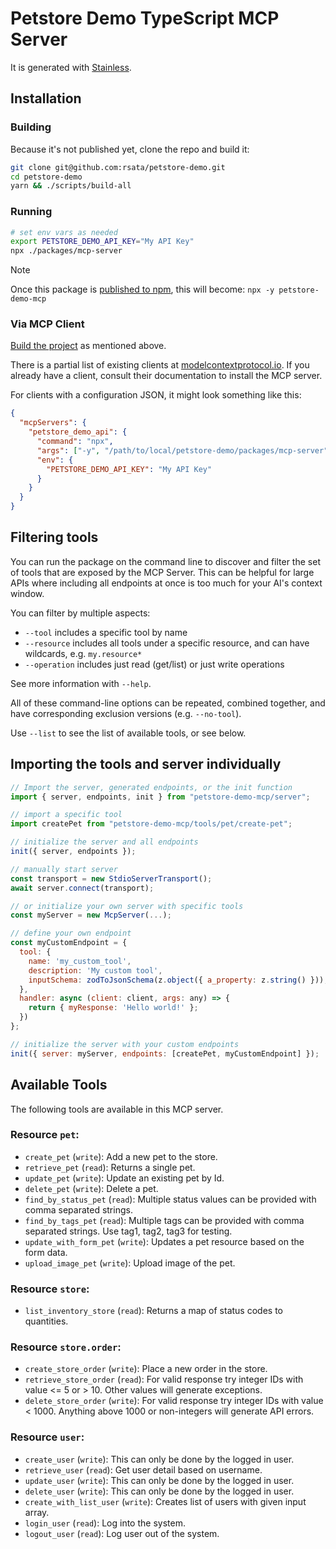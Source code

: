 # Petstore Demo TypeScript MCP Server

It is generated with [Stainless](https://www.stainless.com/).

## Installation

### Building

Because it's not published yet, clone the repo and build it:

```sh
git clone git@github.com:rsata/petstore-demo.git
cd petstore-demo
yarn && ./scripts/build-all
```

### Running

```sh
# set env vars as needed
export PETSTORE_DEMO_API_KEY="My API Key"
npx ./packages/mcp-server
```

> [!NOTE]
> Once this package is [published to npm](https://app.stainless.com/docs/guides/publish), this will become: `npx -y petstore-demo-mcp`

### Via MCP Client

[Build the project](#building) as mentioned above.

There is a partial list of existing clients at [modelcontextprotocol.io](https://modelcontextprotocol.io/clients). If you already
have a client, consult their documentation to install the MCP server.

For clients with a configuration JSON, it might look something like this:

```json
{
  "mcpServers": {
    "petstore_demo_api": {
      "command": "npx",
      "args": ["-y", "/path/to/local/petstore-demo/packages/mcp-server"],
      "env": {
        "PETSTORE_DEMO_API_KEY": "My API Key"
      }
    }
  }
}
```

## Filtering tools

You can run the package on the command line to discover and filter the set of tools that are exposed by the
MCP Server. This can be helpful for large APIs where including all endpoints at once is too much for your AI's
context window.

You can filter by multiple aspects:

- `--tool` includes a specific tool by name
- `--resource` includes all tools under a specific resource, and can have wildcards, e.g. `my.resource*`
- `--operation` includes just read (get/list) or just write operations

See more information with `--help`.

All of these command-line options can be repeated, combined together, and have corresponding exclusion versions (e.g. `--no-tool`).

Use `--list` to see the list of available tools, or see below.

## Importing the tools and server individually

```js
// Import the server, generated endpoints, or the init function
import { server, endpoints, init } from "petstore-demo-mcp/server";

// import a specific tool
import createPet from "petstore-demo-mcp/tools/pet/create-pet";

// initialize the server and all endpoints
init({ server, endpoints });

// manually start server
const transport = new StdioServerTransport();
await server.connect(transport);

// or initialize your own server with specific tools
const myServer = new McpServer(...);

// define your own endpoint
const myCustomEndpoint = {
  tool: {
    name: 'my_custom_tool',
    description: 'My custom tool',
    inputSchema: zodToJsonSchema(z.object({ a_property: z.string() })),
  },
  handler: async (client: client, args: any) => {
    return { myResponse: 'Hello world!' };
  })
};

// initialize the server with your custom endpoints
init({ server: myServer, endpoints: [createPet, myCustomEndpoint] });
```

## Available Tools

The following tools are available in this MCP server.

### Resource `pet`:

- `create_pet` (`write`): Add a new pet to the store.
- `retrieve_pet` (`read`): Returns a single pet.
- `update_pet` (`write`): Update an existing pet by Id.
- `delete_pet` (`write`): Delete a pet.
- `find_by_status_pet` (`read`): Multiple status values can be provided with comma separated strings.
- `find_by_tags_pet` (`read`): Multiple tags can be provided with comma separated strings. Use tag1, tag2, tag3 for testing.
- `update_with_form_pet` (`write`): Updates a pet resource based on the form data.
- `upload_image_pet` (`write`): Upload image of the pet.

### Resource `store`:

- `list_inventory_store` (`read`): Returns a map of status codes to quantities.

### Resource `store.order`:

- `create_store_order` (`write`): Place a new order in the store.
- `retrieve_store_order` (`read`): For valid response try integer IDs with value <= 5 or > 10. Other values will generate exceptions.
- `delete_store_order` (`write`): For valid response try integer IDs with value < 1000. Anything above 1000 or non-integers will generate API errors.

### Resource `user`:

- `create_user` (`write`): This can only be done by the logged in user.
- `retrieve_user` (`read`): Get user detail based on username.
- `update_user` (`write`): This can only be done by the logged in user.
- `delete_user` (`write`): This can only be done by the logged in user.
- `create_with_list_user` (`write`): Creates list of users with given input array.
- `login_user` (`read`): Log into the system.
- `logout_user` (`read`): Log user out of the system.
